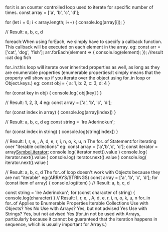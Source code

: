 for:it is an counter controlled loop used to iterate for specific number of times.
const array = ['a', 'b', 'c', 'd'];

for (let i = 0; i < array.length; i++) {
  console.log(array[i]);
}

// Result: a, b, c, d

foreach:When using forEach, we simply have to specify a callback function. This callback will be executed on each element in the array.
eg:
const arr = ['cat', 'dog', 'fish'];
arr.forEach(element => {
  console.log(element);
});
//result :cat dog fish


for..in:this loop will iterate over inherited properties as well, as long as they are enumerable properties
(enumerable properties:It simply means that the property will show up if you iterate over the object using for..in loop or Object.keys.)
eg:
const obj = {
	a: 1,
	b: 2,
	c: 3,
	d: 4
}

for (const key in obj) {
	console.log( obj[key] )
}

// Result: 1, 2, 3, 4
eg:
const array = ['a', 'b', 'c', 'd'];

for (const index in array) {
	console.log(array[index])
}

// Result: a, b, c, d
eg:const string = 'Ire Aderinokun';

for (const index in string) {
    console.log(string[index])
}

// Result: I, r, e, , A, d, e, r, i, n, o, k, u, n
The for..of Statement:for iterating over "iterable collections"
eg:
const array = ['a','b','c', 'd'];
const iterator = array[Symbol.iterator]();
console.log( iterator.next().value )
console.log( iterator.next().value )
console.log( iterator.next().value )
console.log( iterator.next().value )

// Result: a, b, c, d
The for..of loop doesn't work with Objects because they are not "iterable"
eg:(ARRAYS/STRINGS)
const array = ['a', 'b', 'c', 'd'];
for (const item of array) {
	console.log(item)
}
// Result: a, b, c, d

const string = 'Ire Aderinokun';
for (const character of string) {
	console.log(character)
}
// Result: I, r, e, , A, d, e, r, i, n, o, k, u, n
								for..in											for..of
					Applies to	Enumerable Properties						Iterable Collections
Use with Objects?				Yes													No
Use with Arrays?				Yes, but not advised								Yes
Use with Strings?				Yes, but not advised								Yes
(for..in not be used with Arrays, particularly because it cannot be guaranteed that the iteration happens in sequence, which is usually important for Arrays.)
